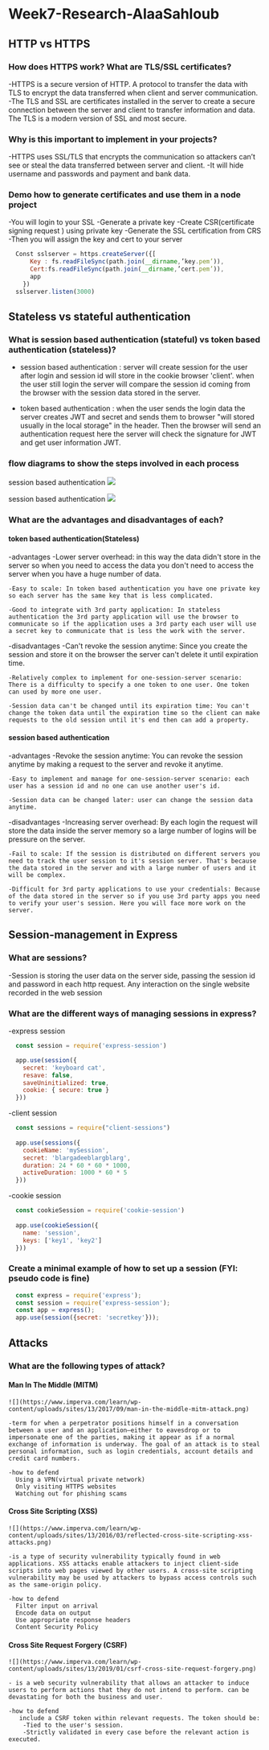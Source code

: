 # Week7-Research-AlaaSahloub

## HTTP vs HTTPS
 
### How does HTTPS work? What are TLS/SSL certificates?
-HTTPS is a secure version of HTTP. A protocol to transfer the data with TLS to encrypt the data transferred when client and server communication. 
-The TLS and SSL are certificates installed in the server to create a secure connection between the server and client to transfer information and data. The TLS is a modern version of SSL and most secure.
 
### Why is this important to implement in your projects?
-HTTPS uses SSL/TLS that encrypts the communication so attackers can’t see or steal the data transferred between server and client.
-It will hide username and passwords and payment and bank data.
 
### Demo how to generate certificates and use them in a node project
-You will login to your SSL
-Generate a private key
-Create CSR(certificate signing request ) using private key
-Generate the SSL certification from CRS 
-Then you will assign the key and cert to your server 

```js
  Const sslserver = https.createServer({[
      Key : fs.readFileSync(path.join(__dirname,’key.pem’)),
      Cert:fs.readFileSync(path.join(__dirname,’cert.pem’)),
      app
    })
  sslserver.listen(3000)
```


## Stateless vs stateful authentication
 
### What is session based authentication (stateful) vs token based authentication (stateless)?
- session based authentication : server will create session for the user after login and session id will store in the cookie browser 'client'. when the user still login the server will compare the session id coming from the browser with the session data stored in the server.

- token based authentication : when the user sends the login data the server creates JWT and secret and sends them to browser "will stored usually in the local storage" in the header. Then the browser will send an authentication request here the server will check the signature for JWT and get user information JWT.
 
### flow diagrams to show the steps involved in each process
 
session based authentication 
![](https://miro.medium.com/max/700/1*Hg1gUTXN5E3Nrku0jWCRow.png)
 
session based authentication 
![](https://miro.medium.com/max/2400/1*PDry-Wb8JRquwnikIbJOJQ.png)
 
### What are the advantages and disadvantages of each?

#### token based authentication(Stateless)
  -advantages
    -Lower server overhead: in this way the data didn't store in the server so when you need to access the data you don't need to access the server when you have a huge number of data.

    -Easy to scale: In token based authentication you have one private key so each server has the same key that is less complicated.

    -Good to integrate with 3rd party application: In stateless authentication the 3rd party application will use the browser to communicate so if the application uses a 3rd party each user will use a secret key to communicate that is less the work with the server.
    
  -disadvantages
    -Can't revoke the session anytime: Since you create the session and store it on the browser the server can't delete it until expiration time.

    -Relatively complex to implement for one-session-server scenario: There is a difficulty to specify a one token to one user. One token can used by more one user.

    -Session data can't be changed until its expiration time: You can't change the token data until the expiration time so the client can make requests to the old session until it's end then can add a property. 
 
#### session based authentication
  -advantages
    -Revoke the session anytime: You can revoke the session anytime by making a request to the server and revoke it anytime.

    -Easy to implement and manage for one-session-server scenario: each user has a session id and no one can use another user's id.

    -Session data can be changed later: user can change the session data anytime.

  -disadvantages
    -Increasing server overhead: By each login the request will store the data inside the server memory so a large number of logins will be pressure on the server.

    -Fail to scale: If the session is distributed on different servers you need to track the user session to it's session server. That's because the data stored in the server and with a large number of users and it will be complex.

    -Difficult for 3rd party applications to use your credentials: Because of the data stored in the server so if you use 3rd party apps you need to verify your user's session. Here you will face more work on the server.



## Session-management in Express

### What are sessions?
  -Session is storing the user data on the server side, passing the session id and password in each http request. Any interaction on the single website recorded in the web session

### What are the different ways of managing sessions in express?
  -express session
  ```js
    const session = require('express-session')

    app.use(session({
      secret: 'keyboard cat',
      resave: false,
      saveUninitialized: true,
      cookie: { secure: true }
    }))
  ```

  -client session
  ```js
    const sessions = require("client-sessions")
    
    app.use(sessions({
      cookieName: 'mySession', 
      secret: 'blargadeeblargblarg',
      duration: 24 * 60 * 60 * 1000, 
      activeDuration: 1000 * 60 * 5 
    }))
  ```

  -cookie session
  ```js
    const cookieSession = require('cookie-session')
    
    app.use(cookieSession({
      name: 'session',
      keys: ['key1', 'key2']
    }))
  ```

### Create a minimal example of how to set up a session (FYI: pseudo code is fine)
  ```js
    const express = require('express');
    const session = require('express-session');
    const app = express();
    app.use(session({secret: 'secretkey'}));
  ```



## Attacks

### What are the following types of attack?

#### Man In The Middle (MITM)

    ![](https://www.imperva.com/learn/wp-content/uploads/sites/13/2017/09/man-in-the-middle-mitm-attack.png)

    -term for when a perpetrator positions himself in a conversation between a user and an application—either to eavesdrop or to impersonate one of the parties, making it appear as if a normal exchange of information is underway. The goal of an attack is to steal personal information, such as login credentials, account details and credit card numbers. 

    -how to defend 
      Using a VPN(virtual private network)
      Only visiting HTTPS websites
      Watching out for phishing scams


#### Cross Site Scripting (XSS)

    ![](https://www.imperva.com/learn/wp-content/uploads/sites/13/2016/03/reflected-cross-site-scripting-xss-attacks.png)

    -is a type of security vulnerability typically found in web applications. XSS attacks enable attackers to inject client-side scripts into web pages viewed by other users. A cross-site scripting vulnerability may be used by attackers to bypass access controls such as the same-origin policy. 

    -how to defend 
      Filter input on arrival
      Encode data on output
      Use appropriate response headers
      Content Security Policy


#### Cross Site Request Forgery (CSRF)

    ![](https://www.imperva.com/learn/wp-content/uploads/sites/13/2019/01/csrf-cross-site-request-forgery.png)

    - is a web security vulnerability that allows an attacker to induce users to perform actions that they do not intend to perform. can be devastating for both the business and user. 

    -how to defend 
       include a CSRF token within relevant requests. The token should be:
        -Tied to the user's session.
        -Strictly validated in every case before the relevant action is executed.


